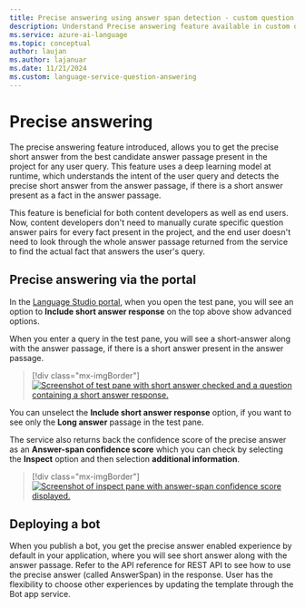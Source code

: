 ```yaml
---
title: Precise answering using answer span detection - custom question answering
description: Understand Precise answering feature available in custom question answering.
ms.service: azure-ai-language
ms.topic: conceptual
author: laujan
ms.author: lajanuar
ms.date: 11/21/2024
ms.custom: language-service-question-answering
---
```


# Precise answering

The precise answering feature introduced, allows you to get the precise short answer from the best candidate answer passage present in the project for any user query. This feature uses a deep learning model at runtime, which understands the intent of the user query and detects the precise short answer from the answer passage, if there is a short answer present as a fact in the answer passage.

This feature is beneficial for both content developers as well as end users. Now, content developers don't need to manually curate specific question answer pairs for every fact present in the project, and the end user doesn't need to look through the whole answer passage returned from the service to find the actual fact that answers the user's query.

## Precise answering via the portal

In the [Language Studio portal](https://aka.ms/languageStudio), when you open the test pane, you will see an option to **Include short answer response** on the top above show advanced options.

When you enter a query in the test pane, you will see a short-answer along with the answer passage, if there is a short answer present in the answer passage.

>[!div class="mx-imgBorder"]
>[![Screenshot of test pane with short answer checked and a question containing a short answer response.](../media/precise-answering/short-answer.png)](../media/precise-answering/short-answer.png#lightbox)

You can unselect the **Include short answer response** option, if you want to see only the **Long answer** passage in the test pane.

The service also returns back the confidence score of the precise answer as an **Answer-span confidence score** which you can check by selecting the **Inspect** option and then selection **additional information**.

>[!div class="mx-imgBorder"]
>[![Screenshot of inspect pane with answer-span confidence score displayed.](../media/precise-answering/answer-confidence-score.png)](../media/precise-answering/answer-confidence-score.png#lightbox)

## Deploying a bot

When you publish a bot, you get the precise answer enabled experience by default in your application, where you will see short answer along with the answer passage. Refer to the API reference for REST API to see how to use the precise answer (called AnswerSpan) in the response. User has the flexibility to choose other experiences by updating the template through the Bot app service.
